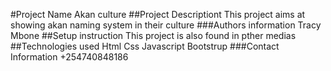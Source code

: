 #Project Name
Akan culture
##Project Descriptiont
This project aims at showing akan naming system in their culture
###Authors information
Tracy Mbone
##Setup instruction
This project is also found in pther medias
##Technologies used
Html
Css
Javascript
Bootstrup
###Contact Information
+254740848186


